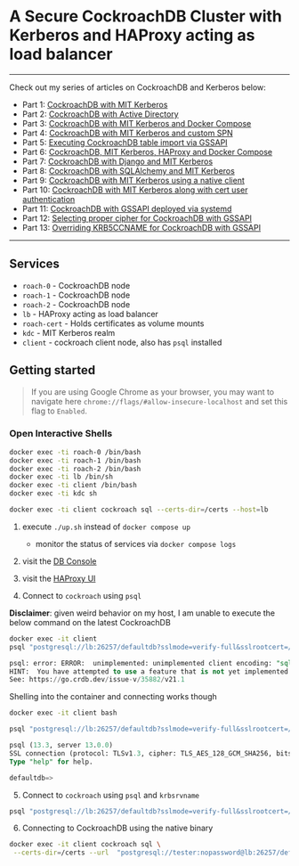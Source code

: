 # A Secure CockroachDB Cluster with Kerberos and HAProxy acting as load balancer
---

Check out my series of articles on CockroachDB and Kerberos below:

- Part 1: [CockroachDB with MIT Kerberos](https://blog.ervits.com/2020/05/three-headed-dog-meet-cockroach.html)
- Part 2: [CockroachDB with Active Directory](https://blog.ervits.com/2020/06/three-headed-dog-meet-cockroach-part-2.html)
- Part 3: [CockroachDB with MIT Kerberos and Docker Compose](https://blog.ervits.com/2020/07/three-headed-dog-meet-cockroach-part-3.html)
- Part 4: [CockroachDB with MIT Kerberos and custom SPN](https://blog.ervits.com/2020/07/three-headed-dog-meet-cockroach.html)
- Part 5: [Executing CockroachDB table import via GSSAPI](https://blog.ervits.com/2020/07/three-headed-dog-meet-cockroach-part-5.html)
- Part 6: [CockroachDB, MIT Kerberos, HAProxy and Docker Compose](https://blog.ervits.com/2020/08/three-headed-dog-meet-cockroach-part-6.html)
- Part 7: [CockroachDB with Django and MIT Kerberos](https://blog.ervits.com/2020/08/cockroachdb-with-django-and-mit-kerberos.html)
- Part 8: [CockroachDB with SQLAlchemy and MIT Kerberos](https://blog.ervits.com/2020/08/cockroachdb-with-sqlalchemy-and-mit.html)
- Part 9: [CockroachDB with MIT Kerberos using a native client](https://blog.ervits.com/2020/10/cockroachdb-with-mit-kerberos-using.html)
- Part 10: [CockroachDB with MIT Kerberos along with cert user authentication](https://blog.ervits.com/2021/06/cockroachdb-with-mit-kerberos-along.html)
- Part 11: [CockroachDB with GSSAPI deployed via systemd](https://blog.ervits.com/2021/07/cockroachdb-with-gssapi-deployed-via.html)
- Part 12: [Selecting proper cipher for CockroachDB with GSSAPI](https://blog.ervits.com/2021/07/selecting-proper-encryption-type-for.html)
- Part 13: [Overriding KRB5CCNAME for CockroachDB with GSSAPI](https://blog.ervits.com/2021/07/cockroachdb-with-gssapi-overriding.html)

---

## Services

* `roach-0` - CockroachDB node
* `roach-1` - CockroachDB node
* `roach-2` - CockroachDB node
* `lb` - HAProxy acting as load balancer
* `roach-cert` - Holds certificates as volume mounts
* `kdc` - MIT Kerberos realm
* `client` - cockroach client node, also has `psql` installed

## Getting started

>If you are using Google Chrome as your browser, you may want to navigate here `chrome://flags/#allow-insecure-localhost` and set this flag to `Enabled`.

### Open Interactive Shells

```bash
docker exec -ti roach-0 /bin/bash
docker exec -ti roach-1 /bin/bash
docker exec -ti roach-2 /bin/bash
docker exec -ti lb /bin/sh
docker exec -ti client /bin/bash
docker exec -ti kdc sh

docker exec -ti client cockroach sql --certs-dir=/certs --host=lb
```

1) execute `./up.sh` instead of `docker compose up`
   - monitor the status of services via `docker compose logs`
2) visit the [DB Console](http://localhost:8080)
3) visit the [HAProxy UI](http://localhost:8081)

4) Connect to `cockroach` using `psql`

__Disclaimer__: given weird behavior on my host, I am unable to execute the below command on the latest CockroachDB

```bash
docker exec -it client
psql "postgresql://lb:26257/defaultdb?sslmode=verify-full&sslrootcert=/certs/ca.crt" -U tester
```

```sql
psql: error: ERROR:  unimplemented: unimplemented client encoding: "sqlascii"
HINT:  You have attempted to use a feature that is not yet implemented.
See: https://go.crdb.dev/issue-v/35882/v21.1
```

Shelling into the container and connecting works though

```bash
docker exec -it client bash
```

```bash
psql "postgresql://lb:26257/defaultdb?sslmode=verify-full&sslrootcert=/certs/ca.crt" -U tester
```

```sql
psql (13.3, server 13.0.0)
SSL connection (protocol: TLSv1.3, cipher: TLS_AES_128_GCM_SHA256, bits: 128, compression: off)
Type "help" for help.

defaultdb=> 
```

5) Connect to `cockroach` using `psql` and `krbsrvname`

```bash
psql "postgresql://lb:26257/defaultdb?sslmode=verify-full&sslrootcert=/certs/ca.crt&krbsrvname=customspn" -U tester
```

6) Connecting to CockroachDB using the native binary

```bash
docker exec -it client cockroach sql \
 --certs-dir=/certs --url  "postgresql://tester:nopassword@lb:26257/defaultdb?sslmode=verify-full&sslrootcert=/certs/ca.crt&krbsrvname=customspn"
```
